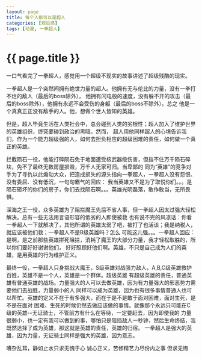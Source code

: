 ```yaml
---
layout: page
title: 每个人都可以是超人
categories: [观后感]
tags: [动漫, 一拳超人]
---
```


# {{ page.title }}

<p>
	一口气看完了一拳超人，感觉用一个超级不现实的故事讲述了超级残酷的现实。
</p>

<p>
	一拳超人是一个突然间拥有绝世力量的超人。他拥有无与伦比的力量，没有一拳打不烂的敌人（最后的boss除外），
他拥有闪电般的速度，没有躲不开的攻击（最后的boss除外），他拥有永远不会受伤的身躯（最后的boss不除外）。总之
他是一个真真正正没有敌手的人。他，想做个世人皆知的英雄。
</p>

<p>
	但是，超人毕竟生活在人类社会中，总会碰到人类的劣根性；超人加入了维护世界的英雄组织，终究要碰到政治的黑暗。然而，
超人用他同样超人的心境告诉我们，作为一个能力超级强的人，如何去担负相应的超级困难的责任，如何做一个真正的英雄。
</p>

<p>
	拦截陨石一役，他能打碎陨石免于地面遭受核武器级伤害，但挡不住万千陨石碎块，免不了最终无数房屋损毁，万千人无家可归。当卑鄙的
同为“英雄”的竞争对手为了寻仇以此煽动大众，把造成损失的源头指向一拳超人，一拳超人没有怨恨、没有委屈、没有低沉，一句句霸气的回应：
我当英雄又不是为了取悦你们。。。是陨石砸坏的你们的房子，你们去找陨石啊。。。英雄光明磊落，敢作敢当，无所畏惧。
</p>

<p>
	深海之王一役，众多英雄为了阻拦魔王先后不省人事，但一拳超人因太过强大轻松解决。总有一些无法用言语形容的低劣的人即使被救
也有说不完的风凉话：你看一拳超人一下就解决了，其他所谓的英雄太弱了吧，被打了也活该；我是纳税人，就应该被他们救；一拳超人不是B级英雄吗？怎么
可能这儿强。。。一拳超人回应：是啊，是之前那些英雄拼死阻拦，消耗了魔王的大部分力量，我才轻松取胜的，所以你们要好好谢谢他们，
好好照顾好他们啊。英雄，不只是自己成为人们的英雄，是用英雄的行为维护正义。
</p>

<p>
	最终一役，一拳超人只身挑战大魔王，S级英雄对战强力敌人，A,B,C级英雄救护百姓，英雄不是一个人，英雄是一个群体。超级英雄
有超级英雄的责任，普通英雄有普通英雄的战场。力量强大的人可以去做英雄，因为有力量强大的邪恶势力需要他们去战胜，力量弱小的人
同样可以成为英雄，因为也有很多事情普通人也可以帮忙。英雄的定义不在于有多强大，而在于是不是敢于面对困难，面对生死，是不是在面对
困难、生死的时候仍然去做应该做的事情。就像那个永远只可能在C级的英雄--无证骑士，不管前方有什么在等待，一定要赶去，因为即使我的
力量很弱小，也一定有我可以做到的事，哪怕只是阻挡敌人一秒钟，然后生命终结，我既然选择了成为英雄，那这就是英雄的责任，英雄的归宿。
一拳超人是强大的英雄，因为力量，无证骑士同样是强大的英雄，因为意志。
</p>

<p>
    嘈杂乱耳，静如止水只求无愧于心
    诚心正义，苦修精艺力尽份内之事
    但求无悔
</p>